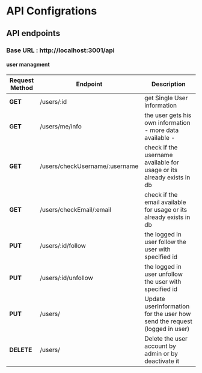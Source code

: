 # API Configrations

## API endpoints

### **Base URL : http://localhost:3001/api** 



#### **user managment**
| Request Method | Endpoint    |  Description |
|----------------|-------------|--------------|
| **GET** | /users/:id | get Single User information |
| **GET** | /users/me/info | the user gets his own information - more data available - |
| **GET** | /users/checkUsername/:username | check if the username available for usage or its already exists in db|
| **GET** | /users/checkEmail/:email | check if the email available for usage or its already exists in db |
| **PUT** | /users/:id/follow | the logged in user follow the user with specified id |
| **PUT** | /users/:id/unfollow | the logged in user unfollow the user with specified id |
| **PUT** | /users/ | Update userInformation for the user how send the request (logged in user) |
| **DELETE** | /users/ | Delete the user account by admin or by deactivate it |
